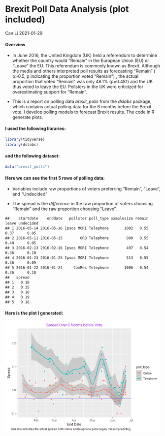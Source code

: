 Brexit Poll Data Analysis (plot included)
================
Can Li
2021-01-29

#### **Overview**

  - In June 2016, the United Kingdom (UK) held a referendum to determine
    whether the country would “Remain” in the European Union (EU) or
    “Leave” the EU. This referendum is commonly known as Brexit.
    Although the media and others interpreted poll results as
    forecasting “Remain” ( p\>0.5, p indicating the proportion voted
    “Remain”) , the actual proportion that voted “Remain” was only
    48.1% (p=0.481) and the UK thus voted to leave the EU. Pollsters in
    the UK were criticized for overestimating support for “Remain”.

  - This is a report on polling data *brexit\_polls* from the *dslabs*
    package, which contains actual polling data for the 6 months before
    the Brexit vote. I develop polling models to forecast Brexit
    results. The code in R generate plots.

#### **I used the following libraries:**

``` r
library(tidyverse)
library(dslabs)
```

#### **and the following dataset:**

``` r
data("brexit_polls")
```

#### **Here we can see the first 5 rows of polling data:**

  - Variables include raw proportions of voters preferring “Remain”,
    “Leave”, and “Undecided”

  - The spread is the *difference* in the raw proportion of voters
    choosing “Remain” and the raw proportion choosing “Leave”.

<!-- end list -->

    ##    startdate    enddate   pollster poll_type samplesize remain leave undecided
    ## 1 2016-05-14 2016-05-16 Ipsos MORI Telephone       1002   0.55  0.37      0.05
    ## 2 2016-05-11 2016-05-15        ORB Telephone        800   0.55  0.40      0.05
    ## 3 2016-02-13 2016-02-16 Ipsos MORI Telephone        497   0.54  0.36      0.10
    ## 4 2016-01-23 2016-01-25 Ipsos MORI Telephone        513   0.55  0.36      0.09
    ## 5 2016-01-22 2016-01-24     ComRes Telephone       1006   0.54  0.36      0.10
    ##   spread
    ## 1   0.18
    ## 2   0.15
    ## 3   0.18
    ## 4   0.19
    ## 5   0.18

#### **Here is the plot I generated:**

<img src="brexit_files/figure-gfm/plots-1.png" style="display: block; margin: auto;" />
